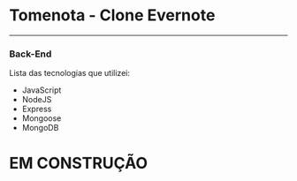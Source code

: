 
# Tomenota - Clone Evernote

------------------------------

### Back-End

Lista das tecnologias que utilizei:

* JavaScript
* NodeJS
* Express
* Mongoose
* MongoDB

# EM CONSTRUÇÃO